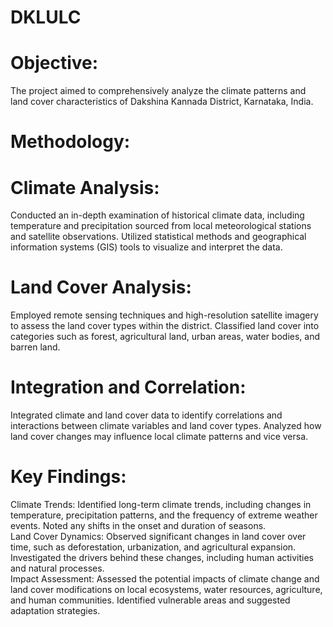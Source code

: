 # DKLULC
# Objective:
The project aimed to comprehensively analyze the climate patterns and land cover characteristics of Dakshina Kannada District, Karnataka, India.
# Methodology:
# Climate Analysis:
Conducted an in-depth examination of historical climate data, including temperature and precipitation sourced from local meteorological stations and satellite observations. Utilized statistical methods and geographical information systems (GIS) tools to visualize and interpret the data.
# Land Cover Analysis: 
Employed remote sensing techniques and high-resolution satellite imagery to assess the land cover types within the district. Classified land cover into categories such as forest, agricultural land, urban areas, water bodies, and barren land.
# Integration and Correlation: 
Integrated climate and land cover data to identify correlations and interactions between climate variables and land cover types. Analyzed how land cover changes may influence local climate patterns and vice versa.
# Key Findings:
Climate Trends: Identified long-term climate trends, including changes in temperature, precipitation patterns, and the frequency of extreme weather events. Noted any shifts in the onset and duration of seasons. <br>
Land Cover Dynamics: Observed significant changes in land cover over time, such as deforestation, urbanization, and agricultural expansion. Investigated the drivers behind these changes, including human activities and natural processes. <br>
Impact Assessment: Assessed the potential impacts of climate change and land cover modifications on local ecosystems, water resources, agriculture, and human communities. Identified vulnerable areas and suggested adaptation strategies.
